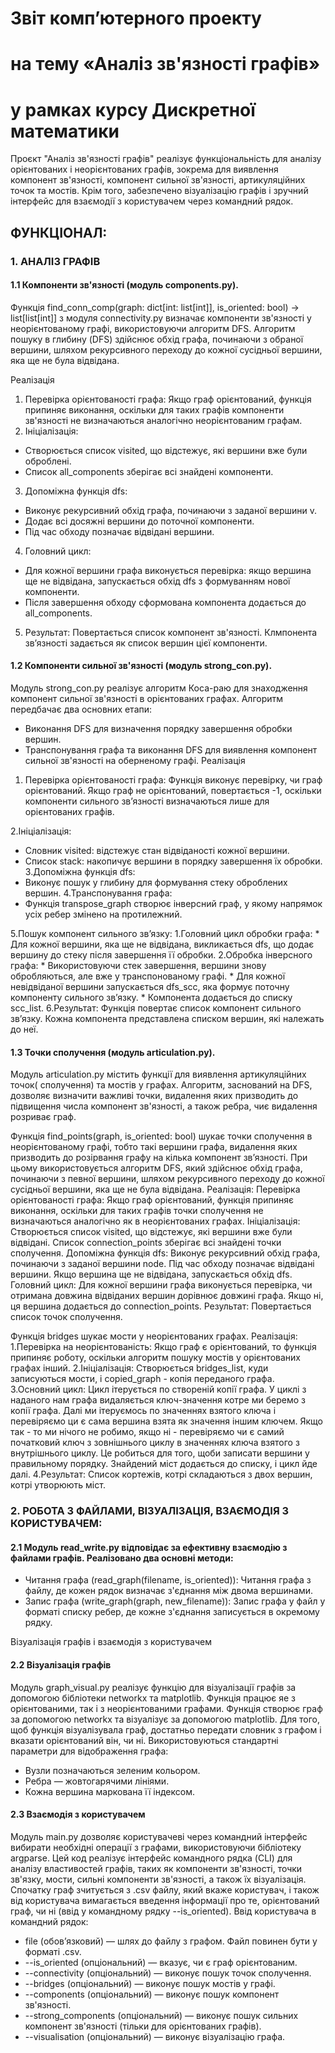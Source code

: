 # Звіт комп’ютерного проекту
# на тему «Аналіз зв'язності графів»
# у рамках курсу Дискретної математики

Проєкт "Аналіз зв'язності графів" реалізує функціональність для аналізу орієнтованих і неорієнтованих графів, зокрема для виявлення компонент
зв'язності, компонент сильної зв'язності, артикуляційних точок та мостів. Крім того, забезпечено візуалізацію графів і зручний інтерфейс для
взаємодії з користувачем через командний рядок.     


## ФУНКЦІОНАЛ:

### 1. АНАЛІЗ ГРАФІВ

#### 1.1 Компоненти зв'язності (модуль components.py). 
Функція find_conn_comp(graph: dict[int: list[int]], is_oriented: bool) -> list[list[int]] з модуля connectivity.py визначає компоненти зв'язності
у неорієнтованому графі, використовуючи алгоритм DFS. Алгоритм пошуку в глибину (DFS) здійснює обхід графа, починаючи з обраної вершини, шляхом
рекурсивного переходу до кожної сусідньої вершини, яка ще не була відвідана.

Реалізація
1. Перевірка орієнтованості графа: Якщо граф орієнтований, функція припиняє виконання, оскільки для таких графів компоненти зв'язності не
визначаються аналогічно неорієнтованим графам.
2. Ініціалізація:
* Створюється список visited, що відстежує, які вершини вже були оброблені.
* Список all_components зберігає всі знайдені компоненти.
3. Допоміжна функція dfs:
* Виконує рекурсивний обхід графа, починаючи з заданої вершини v.
* Додає всі досяжні вершини до поточної компоненти.
* Під час обходу позначає відвідані вершини.
4. Головний цикл:
* Для кожної вершини графа виконується перевірка: якщо вершина ще не відвідана, запускається обхід dfs з формуванням нової компоненти.
* Після завершення обходу сформована компонента додається до all_components.
5. Результат: Повертається список компонент зв'язності. Клмпонента зв’язності задається як список вершин цієї компоненти.



#### 1.2 Компоненти сильної зв'язності (модуль strong_con.py). 
Модуль strong_con.py реалізує алгоритм Коса-раю для знаходження компонент сильної
зв'язності в орієнтованих графах. Алгоритм передбачає два основних етапи:
  * Виконання DFS для визначення порядку завершення обробки вершин.
  * Транспонування графа та виконання DFS для виявлення компонент сильної зв'язності на оберненому графі.
Реалізація
1. Перевірка орієнтованості графа:
Функція виконує перевірку, чи граф орієнтований. Якщо граф не орієнтований, повертається -1, оскільки компоненти сильного зв’язності визначаються лише для орієнтованих графів.

2.Ініціалізація:
  * Словник visited: відстежує стан відвіданості кожної вершини.
  * Список stack: накопичує вершини в порядку завершення їх обробки.
3.Допоміжна функція dfs:
  * Виконує пошук у глибину для формування стеку оброблених вершин.
4.Транспонування графа: 
  * Функція transpose_graph створює інверсний граф, у якому напрямок усіх ребер змінено на протилежний.

5.Пошук компонент сильного зв’язку:
  1.Головний цикл обробки графа:
      * Для кожної вершини, яка ще не відвідана, викликається dfs, що додає вершину до стеку після завершення її обробки.
  2.Обробка інверсного графа:
      * Використовуючи стек завершення, вершини знову обробляються, але вже у транспонованому графі.
      * Для кожної невідвіданої вершини запускається dfs_scc, яка формує поточну компоненту сильного зв’язку.
      * Компонента додається до списку scc_list.
6.Результат:
  Функція повертає список компонент сильного зв’язку. Кожна компонента представлена списком вершин, які належать до неї.



#### 1.3 Точки сполучення (модуль articulation.py). 
Модуль articulation.py містить функції для виявлення артикуляційних точок( сполучення) та мостів у
графах. Алгоритм, заснований на DFS, дозволяє визначити важливі точки, видалення яких призводить до підвищення числа компонент зв'язності, а також
ребра, чиє видалення розриває граф.


Функція find_points(graph, is_oriented: bool) шукає точки сполучення в неорієнтованому графі, тобто такі вершини графа, видалення яких призводить до розірвання графу на кілька компонент звʼязності. При цьому використовується алгоритм DFS, який здійснює обхід графа, починаючи з певної вершини, шляхом рекурсивного переходу до кожної сусідньої вершини, яка ще не була відвідана.
Реалізація:
Перевірка орієнтованості графа: Якщо граф орієнтований, функція припиняє виконання, оскільки для таких графів точки сполучення не визначаються аналогічно як в неорієнтованих графах.
Ініціалізація:
Створюється список visited, що відстежує, які вершини вже були відвідані.
Список connection_points зберігає всі знайдені точки сполучення.
Допоміжна функція dfs:
Виконує рекурсивний обхід графа, починаючи з заданої вершини node.
Під час обходу позначає відвідані вершини.
Якщо вершина ще не відвідана, запускається обхід dfs.
Головний цикл:
Для кожної вершини графа виконується перевірка, чи отримана довжина відвіданих вершин дорівнює довжині графа. Якщо ні, ця вершина додається до connection_points.
Результат:
Повертається список точок сполучення.


Функція bridges шукає мости у неорієнтованих графах.
Реалізація:
1.Перевірка на неорієнтованість:
Якщо граф є орієнтований, то функція припиняє роботу, оскільки алгоритм пошуку мостів у орієнтованих графах інший.
2.Ініціалізація:
Створюється bridges_list, куди записуються мости, і copied_graph - копія переданого графа.
3.Основний цикл:
Цикл ітерується по створеній копії графа. У циклі з наданого нам графа видаляється ключ-значення котре ми беремо з копії графа.
Далі ми ітеруємось по значеннях взятого ключа і перевіряємо ци є сама вершина взята як значення іншим ключем.
Якщо так - то ми нічого не робимо, якщо ні - перевіряємо чи є самий початковий ключ з зовнішнього циклу в значеннях ключа взятого з внутрішнього циклу.
Це робиться для того, щоби записати вершини у правильному порядку. Знайдений міст додається до списку, і цикл йде далі.
4.Результат:
Список кортежів, котрі складаються з двох вершин, котрі утворюють міст.



### 2. РОБОТА З ФАЙЛАМИ, ВІЗУАЛІЗАЦІЯ, ВЗАЄМОДІЯ З КОРИСТУВАЧЕМ:

#### 2.1 Модуль read_write.py відповідає за ефективну взаємодію з файлами графів. Реалізовано два основні методи:
* Читання графа (read_graph(filename, is_oriented)): Читання графа з файлу, де кожен рядок визначає з'єднання між двома вершинами.
* Запис графа (write_graph(graph, new_filename)): Запис графа у файл у форматі списку ребер, де кожне з'єднання записується в окремому рядку.

Візуалізація графів і взаємодія з користувачем
#### 2.2 Візуалізація графів
Модуль graph_visual.py реалізує функцію для візуалізації графів за допомогою бібліотеки networkx та matplotlib. Функція працює яе з орієнтованими, так і з неорієнтованими графами. Функція створює граф за допомогою networkx та візуалізує за допомогою matplotlib.
Для того, щоб функція візуалізувала граф, достатньо передати словник з графом і вказати орієнтований він, чи ні.
Використовуються стандартні параметри для відображення графа:
* Вузли позначаються зеленим кольором.
* Ребра — жовтогарячими лініями.
* Кожна вершина маркована її індексом.

#### 2.3 Взаємодія з користувачем
Модуль main.py дозволяє користувачеві через командний інтерфейс вибирати необхідні операції з графами, використовуючи бібліотеку argparse.
Цей код реалізує інтерфейс командного рядка (CLI) для аналізу властивостей графів, таких як компоненти зв'язності, точки зв'язку, мости, сильні компоненти зв'язності, а також їх візуалізація.
Спочатку граф зчитується з .csv файлу, який вкаже користувач, і також від користувача вимагається введення інформації про те, орієнтований граф, чи ні (ввід у командному рядку --is_oriented).
Ввід користувача в командний рядок:
* file (обов’язковий) — шлях до файлу з графом. Файл повинен бути у форматі .csv.
* --is_oriented (опціональний) — вказує, чи є граф орієнтованим.
* --connectivity (опціональний) — виконує пошук точок сполучення.
* --bridges (опціональний) — виконує пошук мостів у графі.
* --components (опціональний) — виконує пошук компонент зв'язності.
* --strong_components (опціональний) — виконує пошук сильних компонент зв'язності (тільки для орієнтованих графів).
* --visualisation (опціональний) — виконує візуалізацію графа.

